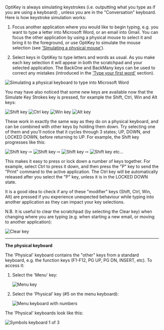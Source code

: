 OptiKey is always simulating keystrokes (i.e. outputting what you type as if you are using a keyboard) , unless you are in the "Conversation" keyboard. Here is how keystroke simulation works:

1. Focus another application where you would like to begin typing, e.g. you want to type a letter into Microsoft Word, or an email into Gmail. You can focus the other application by using a physical mouse to select it and bring it to the foreground, or use OptiKey to simulate the mouse selection (see ['Simulating a physical mouse'](https://github.com/JuliusSweetland/OptiKey/wiki/User-Guide#simulate-a-physical-mouse)).

2. Select keys in OptiKey to type letters and words as usual. As you make each key selection it will appear in both the scratchpad and your selected application. The BackOne and BackMany keys can be used to correct any mistakes (introduced in the ['Type your first word'](https://github.com/JuliusSweetland/OptiKey/wiki/User-Guide#type-your-first-word) section).

![Simulating a physical keyboard to type into Microsoft Word](http://juliussweetland.github.io/OptiKey/images/Typing_Into_Word.png)

You may have also noticed that some new keys are available now that the Simulate Key Strokes key is pressed, for example the Shift, Ctrl, Win and Alt keys:

![Shift key](http://juliussweetland.github.io/OptiKey/images/Key_Shift_Up.png)
![Ctrl key](http://juliussweetland.github.io/OptiKey/images/Key_Ctrl_Up.png)
![Win key](http://juliussweetland.github.io/OptiKey/images/Key_Win_Up.png)
![Alt key](http://juliussweetland.github.io/OptiKey/images/Key_Alt_Up.png)

These work in exactly the same way as they do on a physical keyboard, and can be combined with other keys by holding them down. Try selecting one of them and you'll notice that it cycles through 3 states; UP, DOWN, and LOCKED DOWN, before returning to UP. For example, the Shift key progresses like this:

![Shift key](http://juliussweetland.github.io/OptiKey/images/Key_Shift_Up.png)
 ⇨ 
![Shift key](http://juliussweetland.github.io/OptiKey/images/Key_Shift_Down.png)
 ⇨ 
![Shift key](http://juliussweetland.github.io/OptiKey/images/Key_Shift_Locked_Down.png)
 ⇨ 
![Shift key](http://juliussweetland.github.io/OptiKey/images/Key_Shift_Up.png)
etc...

This makes it easy to press or lock down a number of keys together. For example, select Ctrl to press it down, and then press the "P" key to send the "Print" command to the active application. The Ctrl key will be automatically released after you select the "P" key, unless it is in the LOCKED DOWN state.

It is a good idea to check if any of these "modifier" keys (Shift, Ctrl, Win, Alt) are pressed if you experience unexpected behaviour while typing into another application as they can impact your key selections.

N.B. It is useful to clear the scratchpad (by selecting the Clear key) when changing where you are typing (e.g. when starting a new email, or moving to another application):

![Clear key](http://juliussweetland.github.io/OptiKey/images/Key_Clear_Up.png)

---

**The physical keyboard**

The 'Physical' keyboard contains the "other" keys from a standard keyboard, e.g. the function keys (F1-F12, PG UP, PG DN, INSERT, etc). To access it:

1. Select the 'Menu' key:

    ![Menu key](http://juliussweetland.github.io/OptiKey/images/Key_Menu_Up.png)

2. Select the 'Physical' key (#5 on the menu keyboard):

    ![Menu keyboard with numbers](http://juliussweetland.github.io/OptiKey/images/Keyboard_Menu_Numbered.png)

The 'Physical' keyboards look like this:

![Symbols keyboard 1 of 3](http://juliussweetland.github.io/OptiKey/images/Keyboard_Physical.png)